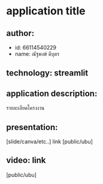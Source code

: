 # application title

## author: 

  * id: 66114540229
  * name: ณัฐพงษ์ ดีบุตร

## technology: streamlit

## application description:
รายละเอียดโครงงาน

## presentation:
[slide/canva/etc..] link [public/ubu]

## video: link
[public/ubu]

